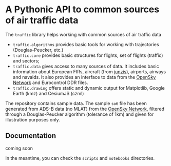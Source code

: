 # A Pythonic API to common sources of air traffic data

The `traffic` library helps working with common sources of air traffic data

- `traffic.algorithms` provides basic tools for working with trajectories (Douglas-Peucker, etc.)
- `traffic.core` provides basic structures for flights, set of flights (traffic) and sectors;
- `traffic.data` gives access to many sources of data. It includes basic information about European FIRs, aircraft (from [junzis](https://junzisun.com/adb/)), airports, airways and navaids. It also provides an interface to data from the [OpenSky Network](https://opensky-network.org/) and Eurocontrol DDR files.
- `traffic.drawing` offers static and dynamic output for Matplotlib, Google Earth (kmz) and CesiumJS (czml)

The repository contains sample data. The sample `so6` file has been generated from ADS-B data (no MLAT) from the [OpenSky Network](https://opensky-network.org/), filtered through a Douglas-Peucker algorithm (tolerance of 1km) and given for illustration purposes only.

## Documentation

coming soon

In the meantime, you can check the `scripts` and `notebooks` directories.
